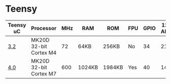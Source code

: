 # Teensy

| Teensy uC| Processor              | MHz | RAM    | ROM    | FPU | GPIO | 12b ADC | PWM | FLASH | Serial | I2C | SPI | Price  |
|----------|------------------------|-----|--------|--------|-----|------|---------|-----|-------|--------|-----|-----|--------|
| [3.2][1] | MK20D 32-bit Cortex M4 | 72  | 64KB   | 256KB  | No  | 34   | 21      | 12  | 2K    | 3      | 2   | 1   | $23.20 |
| [4.0][2] | MK20D 32-bit Cortex M7 | 600 | 1024KB | 1984KB | Yes | 40   | 14      | 31  | 2M    | 7      | 3   | 3   | $23.80 |

[1]: https://www.pjrc.com/store/teensy32.html
[2]: https://www.pjrc.com/store/teensy40.html
